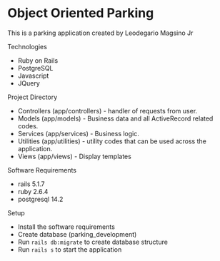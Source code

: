 # Object Oriented Parking

This is a parking application created by Leodegario Magsino Jr

Technologies
* Ruby on Rails
* PostgreSQL
* Javascript
* JQuery

Project Directory
* Controllers (app/controllers) - handler of requests from user.
* Models (app/models) - Business data and all ActiveRecord related codes.
* Services (app/services) - Business logic.
* Utilities (app/utilities) - utility codes that can be used across the application.
* Views (app/views) - Display templates

Software Requirements
* rails 5.1.7
* ruby 2.6.4
* postgresql 14.2

Setup
* Install the software requirements
* Create database (parking_development)
* Run `rails db:migrate` to create database structure
* Run `rails s` to start the application
